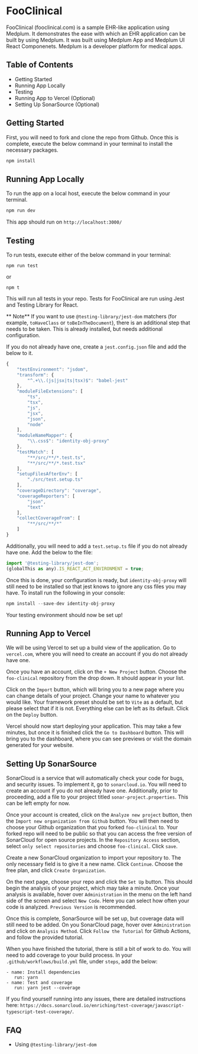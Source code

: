 # FooClinical
FooClinical (fooclinical.com) is a sample EHR-like application using Medplum. It demonstrates the ease with which an EHR application can be built by using Medplum. It was built using Medplum App and Medplum UI React Componenets. Medplum is a developer platform for medical apps.

## Table of Contents
- Getting Started
- Running App Locally
- Testing
- Running App to Vercel (Optional)
- Setting Up SonarSource (Optional)

## Getting Started
First, you will need to fork and clone the repo from Github. Once this is complete, execute the below command in your terminal to install the necessary packages.

```javascript
npm install
```

## Running App Locally
To run the app on a local host, execute the below command in your terminal.

```javascript
npm run dev
```

This app should run on `http://localhost:3000/`

## Testing
To run tests, execute either of the below command in your terminal:
```
npm run test
```
or
```
npm t
```
This will run all tests in your repo. Tests for FooClinical are run using Jest and Testing Library for React. 

** Note** 
If you want to use `@testing-library/jest-dom` matchers (for example, `toHaveClass` or `toBeInTheDocument`), there is an additional step that needs to be taken. This is already installed, but needs additional configuration. 

If you do not already have one, create a `jest.config.json` file and add the below to it.
```javascript
{
    "testEnvironment": "jsdom",
    "transform": {
        "^.+\\.(js|jsx|ts|tsx)$": "babel-jest"
    },
    "moduleFileExtensions": [
        "ts",
        "tsx",
        "js",
        "jsx",
        "json",
        "node"
    ],
    "moduleNameMapper": {
        "\\.css$": "identity-obj-proxy"
    },
    "testMatch": [
        "**/src/**/*.test.ts",
        "**/src/**/*.test.tsx"
    ],
    "setupFilesAfterEnv": [
        "./src/test.setup.ts"
    ],
    "coverageDirectory": "coverage",
    "coverageReporters": [
        "json",
        "text"
    ],
    "collectCoverageFrom": [
        "**/src/**/*"
    ]
}
```
Additionally, you will need to add a `test.setup.ts` file if you do not already have one. Add the below to the file: 
```javascript
import '@testing-library/jest-dom';
(globalThis as any).IS_REACT_ACT_ENVIRONMENT = true;
```
Once this is done, your configuration is ready, but `identity-obj-proxy` will still need to be installed so that jest knows to ignore any css files you may have. To install run the following in your console:
```javascript
npm install --save-dev identity-obj-proxy
```
Your testing environment should now be set up!

## Running App to Vercel
We will be using Vercel to set up a build view of the application. Go to `vercel.com`, where you will need to create an account if you do not already have one. 

Once you have an account, click on the `+ New Project` button. Choose the `foo-clinical` repository from the drop down. It should appear in your list. 

Click on the `Import` button, which will bring you to a new page where you can change details of your project. Change your name to whatever you would like. Your framework preset should be set to `Vite` as a default, but please select that if it is not. Everything else can be left as its default. Click on the `Deploy` button. 

Vercel should now start deploying your application. This may take a few minutes, but once it is finished click the `Go to Dashboard` button. This will bring you to the dashboard, where you can see previews or visit the domain generated for your website.


## Setting Up SonarSource
SonarCloud is a service that will automatically check your code for bugs, and security issues. To implement it, go to `sonarcloud.io`. You will need to create an account if you do not already have one. Additionally, prior to proceeding, add a file to your project titled `sonar-project.properties`. This can be left empty for now.

Once your account is created, click on the `Analyze new project` button, then the `Import new organization from Github` button. You will then need to choose your Github organization that you forked `foo-clinical` to. Your forked repo will need to be public so that you can access the free version of SonarCloud for open source projects. In the `Repository Access` section, select `only select repositories` and choose `foo-clinical`. Click `save`.

Create a new SonarCloud organization to import your repository to. The only necessary field is to give it a new name. Click `Continue`. Choose the free plan, and click `Create Organization`.

On the next page, choose your repo and click the `Set Up` button. This should begin the analysis of your project, which may take a minute. Once your analysis is available, hover over `Administration` in the menu on the left hand side of the screen and select `New Code`. Here you can select how often your code is analyzed. `Previous Version` is recommended. 

Once this is complete, SonarSource will be set up, but coverage data will still need to be added. On you SonarCloud page, hover over `Administration` and click on `Analysis Method`. Click `Follow the Tutorial` for Github Actions, and follow the provided tutorial.

When you have finished the tutorial, there is still a bit of work to do. You will need to add coverage to your build process. In your `.github/workflows/build.yml` file, under `steps`, add the below:
```javascrip
- name: Install dependencies
   run: yarn
- name: Test and coverage
   run: yarn jest --coverage
```
If you find yourself running into any issues, there are detailed instructions here: `https://docs.sonarcloud.io/enriching/test-coverage/javascript-typescript-test-coverage/`.

## FAQ
- Using `@testing-library/jest-dom`